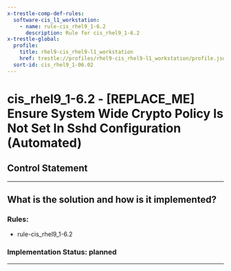 ```yaml
---
x-trestle-comp-def-rules:
  software-cis_l1_workstation:
    - name: rule-cis_rhel9_1-6.2
      description: Rule for cis_rhel9_1-6.2
x-trestle-global:
  profile:
    title: rhel9-cis_rhel9-l1_workstation
    href: trestle://profiles/rhel9-cis_rhel9-l1_workstation/profile.json
  sort-id: cis_rhel9_1-06.02
---
```


# cis_rhel9_1-6.2 - \[REPLACE_ME\] Ensure System Wide Crypto Policy Is Not Set In Sshd Configuration (Automated)

## Control Statement

______________________________________________________________________

## What is the solution and how is it implemented?

<!-- For implementation status enter one of: implemented, partial, planned, alternative, not-applicable -->

<!-- Note that the list of rules under ### Rules: is read-only and changes will not be captured after assembly to JSON -->

<!-- Add control implementation description here for control: cis_rhel9_1-6.2 -->

### Rules:

  - rule-cis_rhel9_1-6.2

### Implementation Status: planned

______________________________________________________________________
